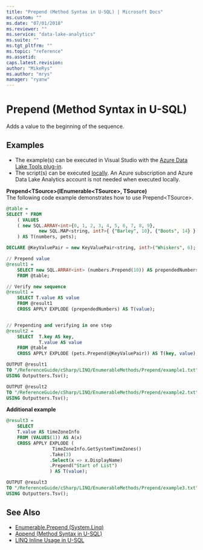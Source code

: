 ```yaml
---
title: "Prepend (Method Syntax in U-SQL) | Microsoft Docs"
ms.custom: ""
ms.date: "07/01/2018"
ms.reviewer: ""
ms.service: "data-lake-analytics"
ms.suite: ""
ms.tgt_pltfrm: ""
ms.topic: "reference"
ms.assetid: 
caps.latest.revision: 
author: "MikeRys"
ms.author: "mrys"
manager: "ryanw"
---
```


# Prepend (Method Syntax in U-SQL)
Adds a value to the beginning of the sequence.

## Examples
- The example(s) can be executed in Visual Studio with the [Azure Data Lake Tools plug-in](https://www.microsoft.com/download/details.aspx?id=49504).  
- The script(s) can be executed [locally](https://docs.microsoft.com/azure/data-lake-analytics/data-lake-analytics-data-lake-tools-local-run).  An Azure subscription and Azure Data Lake Analytics account is not needed when executed locally.


**Prepend\<TSource>(IEnumerable\<TSource>, TSource)**  
The following code example demonstrates how to use Prepend\<TSource>. 
```sql
@table = 
SELECT * FROM 
    ( VALUES
    ( new SQL.ARRAY<int>{0, 1, 2, 3, 4, 5, 6, 7, 8, 9}, 
            new SQL.MAP<string, int?>{ {"Barley", 10}, {"Boots", 14} } )
    ) AS T(numbers, pets);

DECLARE @KeyValuePair = new KeyValuePair<string, int?>("Whiskers", 6);

// Prepend value
@result1 =
    SELECT new SQL.ARRAY<int> (numbers.Prepend(10)) AS prependedNumbers
    FROM @table;

// Verify new sequence
@result1 =
    SELECT T.value AS value
    FROM @result1
    CROSS APPLY EXPLODE (prependedNumbers) AS T(value);


// Prepending and verifying in one step
@result2 =
    SELECT  T.key AS key,
            T.value AS value
    FROM @table
    CROSS APPLY EXPLODE (pets.Prepend(@KeyValuePair)) AS T(key, value);

OUTPUT @result1
TO "/ReferenceGuide/cSharp/LINQ/EnumerableMethods/Prepend/example1.txt"
USING Outputters.Tsv();

OUTPUT @result2
TO "/ReferenceGuide/cSharp/LINQ/EnumerableMethods/Prepend/example2.txt"
USING Outputters.Tsv();
```

**Additional example**  
```sql
@result3 =
    SELECT 
    T.value AS timeZoneInfo
    FROM (VALUES(1)) AS A(x)
    CROSS APPLY EXPLODE (
                 TimeZoneInfo.GetSystemTimeZones()
                .Take(3)
                .Select(x => x.DisplayName)
                .Prepend("Start of List")
                ) AS T(value);

OUTPUT @result3
TO "/ReferenceGuide/cSharp/LINQ/EnumerableMethods/Prepend/example3.txt"
USING Outputters.Tsv();
```

## See Also
* [Enumerable.Prepend (System.Linq)](https://docs.microsoft.com/dotnet/api/system.linq.enumerable.prepend)
* [Append (Method Syntax in U-SQL)](append-method-syntax-in-u-sql.md)
* [LINQ Inline Usage in U-SQL](linq-inline-usage-in-u-sql.md)